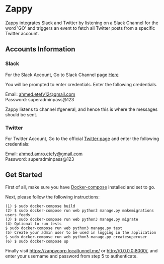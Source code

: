 # Zappy

Zappy integrates Slack and Twitter by listening on a Slack Channel for the word 'GO'
and triggers an event to fetch all Twitter posts from a specific Twitter account.

## Accounts Information

### Slack

For the Slack Account, Go to Slack Channel page [Here](https://zappycorp.slack.com)  

You will be prompted to enter credentials. Enter the following credentials.  

Email: ahmed.etefy12@gmail.com  
Password: superadminpass@123  

Zappy listens to channel #general, and hence this is where the messages should be sent.  

### Twitter

For Twitter Account, Go to the official [Twitter page](https://twitter.com/) and enter the following credentials:  

Email: ahmed.amro.etefy@gmail.com  
Password: superadminpass@123  

## Get Started  

First of all, make sure you have [Docker-compose](https://docs.docker.com/compose/install/#install-compose) installed and set to go.  

Next, please follow the following instructions:  
```
(1) $ sudo docker-compose build  
(2) $ sudo docker-compose run web python3 manage.py makemigrations users feeds  
(3) $ sudo docker-compose run web python3 manage.py migrate
(4) Optional to run tests  
$ sudo docker-compose run web python3 manage.py test  
(5) Create your admin user to be used in logging in the application  
$ sudo docker-compose run web python3 manage.py createsuperuser  
(6) $ sudo docker-compose up  

```

Finally visit https://zappycorp.localtunnel.me/ or http://0.0.0.0:8000/, and enter your username and password from step 5 to authenticate.

